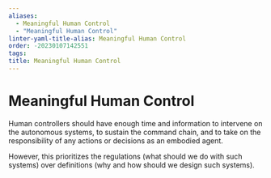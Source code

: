 ```yaml
---
aliases:
  - Meaningful Human Control
  - "Meaningful Human Control"
linter-yaml-title-alias: Meaningful Human Control
order: -20230107142551
tags: 
title: Meaningful Human Control
---
```


# Meaningful Human Control

Human controllers should have enough time and information to intervene on the autonomous systems, to sustain the command chain, and to take on the responsibility of any actions or decisions as an embodied agent.

However, this prioritizes the regulations (what should we do with such systems) over definitions (why and how should we design such systems).
